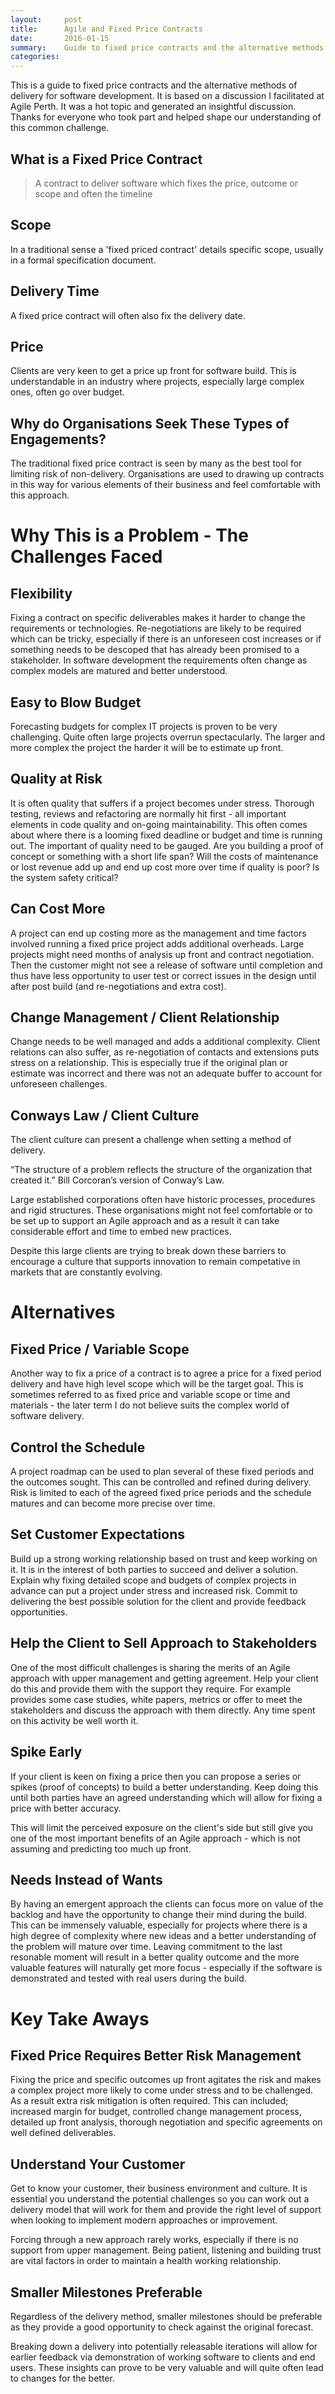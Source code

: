 ```yaml
---
layout:     post
title:      Agile and Fixed Price Contracts
date:       2016-01-15
summary:    Guide to fixed price contracts and the alternative methods of delivery for software development.
categories: 
---
```


This is a guide to fixed price contracts and the alternative methods of delivery for software development. It is based on a discussion I facilitated at Agile Perth. It was a hot topic and generated an insightful discussion. Thanks for everyone who took part and helped shape our understanding of this common challenge.

## What is a Fixed Price Contract

<blockquote>
A contract to deliver software which fixes the price, outcome or scope and often the timeline
</blockquote>

## Scope

In a traditional sense a 'fixed priced contract' details specific scope, usually in a formal specification document.
 
## Delivery Time

A fixed price contract will often also fix the delivery date. 

## Price

Clients are very keen to get a price up front for software build. This is understandable in an industry where projects, especially large complex ones, often go over budget.

## Why do Organisations Seek These Types of Engagements?

The traditional fixed price contract is seen by many as the best tool for limiting risk of non-delivery. Organisations are used to drawing up contracts in this way for various elements of their business and feel comfortable with this approach.

# Why This is a Problem - The Challenges Faced

## Flexibility

Fixing a contract on specific deliverables makes it harder to change the requirements or technologies. Re-negotiations are likely to be required which can be tricky, especially if there is an unforeseen cost increases or if something needs to be descoped that has already been promised to a stakeholder. In software development the requirements often change as complex models are matured and better understood.

## Easy to Blow Budget

Forecasting budgets for complex IT projects is proven to be very challenging. Quite often large projects overrun spectacularly. The larger and more complex the project the harder it will be to estimate up front.

## Quality at Risk

It is often quality that suffers if a project becomes under stress. Thorough testing, reviews and refactoring are normally hit first - all important elements in code quality and on-going maintainability. This often comes about where there is a looming fixed deadline or budget and time is running out. The important of quality need to be gauged. Are you building a proof of concept or something with a short life span? Will the costs of maintenance or lost revenue add up and end up cost more over time if quality is poor? Is the system safety critical?

## Can Cost More

A project can end up costing more as the management and time factors involved running a fixed price project adds additional overheads. Large projects might need months of analysis up front and contract negotiation. Then the customer might not see a release of software until completion and thus have less opportunity to user test or correct issues in the design until after post build (and re-negotiations and extra cost).

## Change Management / Client Relationship

Change needs to be well managed and adds a additional complexity. Client relations can also suffer, as re-negotiation of contacts and extensions puts stress on a relationship. This is especially true if the original plan or estimate was incorrect and there was not an adequate buffer to account for unforeseen challenges.

## Conways Law / Client Culture

The client culture can present a challenge when setting a method of delivery. 

“The structure of a problem reflects the structure of the organization that created it.” Bill Corcoran’s version of Conway’s Law.

Large established corporations often have historic processes, procedures and rigid structures. These organisations might not feel comfortable or to be set up to support an Agile approach and as a result it can take considerable effort and time to embed new practices.

Despite this large clients are trying to break down these barriers to encourage a culture that supports innovation to remain competative in markets that are constantly evolving.

# Alternatives

## Fixed Price / Variable Scope

Another way to fix a price of a contract is to agree a price for a fixed period delivery and have high level scope which will be the target goal. This is sometimes referred to as fixed price and variable scope or time and materials - the later term I do not believe suits the complex world of software delivery.

## Control the Schedule

A project roadmap can be used to plan several of these fixed periods and the outcomes sought. This can be controlled and refined during delivery. Risk is limited to each of the agreed fixed price periods and the schedule matures and can become more precise over time.

## Set Customer Expectations

Build up a strong working relationship based on trust and keep working on it. It is in the interest of both parties to succeed and deliver a solution. Explain why fixing detailed scope and budgets of complex projects in advance can put a project under stress and increased risk. Commit to delivering the best possible solution for the client and provide feedback opportunities.

## Help the Client to Sell Approach to Stakeholders

One of the most difficult challenges is sharing the merits of an Agile approach with upper management and getting agreement. Help your client do this and provide them with the support they require. For example provides some case studies, white papers, metrics or offer to meet the stakeholders and discuss the approach with them directly. Any time spent on this activity be well worth it.

## Spike Early

If your client is keen on fixing a price then you can propose a series or spikes (proof of concepts) to build a better understanding. Keep doing this until both parties have an agreed understanding which will allow for fixing a price with better accuracy.

This will limit the perceived exposure on the client's side but still give you one of the most important benefits of an Agile approach - which is not assuming and predicting too much up front.

## Needs Instead of Wants

By having an emergent approach the clients can focus more on value of the backlog and have the opportunity to change their mind during the build. This can be immensely valuable, especially for projects where there is a high degree of complexity where new ideas and a better understanding of the problem will mature over time. Leaving commitment to the last resonable moment will result in a better quality outcome and the more valuable features will naturally get more focus - especially if the software is demonstrated and tested with real users during the build.

# Key Take Aways

## Fixed Price Requires Better Risk Management

Fixing the price and specific outcomes up front agitates the risk and makes a complex project more likely to come under stress and to be challenged. As a result extra risk mitigation is often required. This can included; increased margin for budget, controlled change management process, detailed up front analysis, thorough negotiation and specific agreements on well defined deliverables.

## Understand Your Customer

Get to know your customer, their business environment and culture. It is essential you understand the potential challenges so you can work out a delivery model that will work for them and provide the right level of support when looking to implement modern approaches or improvement.

Forcing through a new approach rarely works, especially if there is no support from upper management. Being patient, listening and building trust are vital factors in order to maintain a health working relationship.

## Smaller Milestones Preferable

Regardless of the delivery method, smaller milestones should be preferable as they provide a good opportunity to check against the original forecast. 

Breaking down a delivery into potentially releasable iterations will allow for earlier feedback via demonstration of working software to clients and end users. These insights can prove to be very valuable and will quite often lead to changes for the better.
